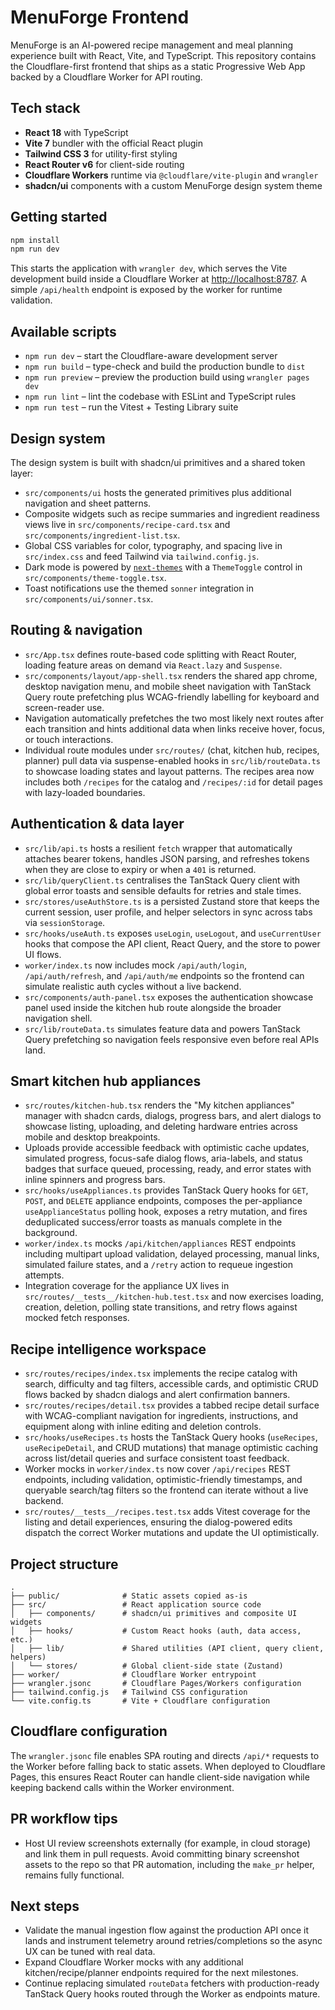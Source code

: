 # MenuForge Frontend

MenuForge is an AI-powered recipe management and meal planning experience built with React, Vite, and TypeScript. This repository contains the Cloudflare-first frontend that ships as a static Progressive Web App backed by a Cloudflare Worker for API routing.

## Tech stack

- **React 18** with TypeScript
- **Vite 7** bundler with the official React plugin
- **Tailwind CSS 3** for utility-first styling
- **React Router v6** for client-side routing
- **Cloudflare Workers** runtime via `@cloudflare/vite-plugin` and `wrangler`
- **shadcn/ui** components with a custom MenuForge design system theme

## Getting started

```bash
npm install
npm run dev
```

This starts the application with `wrangler dev`, which serves the Vite development build inside a Cloudflare Worker at [http://localhost:8787](http://localhost:8787). A simple `/api/health` endpoint is exposed by the worker for runtime validation.

## Available scripts

- `npm run dev` – start the Cloudflare-aware development server
- `npm run build` – type-check and build the production bundle to `dist`
- `npm run preview` – preview the production build using `wrangler pages dev`
- `npm run lint` – lint the codebase with ESLint and TypeScript rules
- `npm run test` – run the Vitest + Testing Library suite

## Design system

The design system is built with shadcn/ui primitives and a shared token layer:

- `src/components/ui` hosts the generated primitives plus additional navigation and sheet patterns.
- Composite widgets such as recipe summaries and ingredient readiness views live in `src/components/recipe-card.tsx` and `src/components/ingredient-list.tsx`.
- Global CSS variables for color, typography, and spacing live in `src/index.css` and feed Tailwind via `tailwind.config.js`.
- Dark mode is powered by [`next-themes`](https://github.com/pacocoursey/next-themes) with a `ThemeToggle` control in `src/components/theme-toggle.tsx`.
- Toast notifications use the themed `sonner` integration in `src/components/ui/sonner.tsx`.

## Routing & navigation

- `src/App.tsx` defines route-based code splitting with React Router, loading feature areas on demand via `React.lazy` and `Suspense`.
- `src/components/layout/app-shell.tsx` renders the shared app chrome, desktop navigation menu, and mobile sheet navigation with TanStack Query route prefetching plus WCAG-friendly labelling for keyboard and screen-reader use.
- Navigation automatically prefetches the two most likely next routes after each transition and hints additional data when links receive hover, focus, or touch interactions.
- Individual route modules under `src/routes/` (chat, kitchen hub, recipes, planner) pull data via suspense-enabled hooks in `src/lib/routeData.ts` to showcase loading states and layout patterns. The recipes area now includes both `/recipes` for the catalog and `/recipes/:id` for detail pages with lazy-loaded boundaries.

## Authentication & data layer

- `src/lib/api.ts` hosts a resilient `fetch` wrapper that automatically attaches bearer tokens, handles JSON parsing, and refreshes tokens when they are close to expiry or when a `401` is returned.
- `src/lib/queryClient.ts` centralises the TanStack Query client with global error toasts and sensible defaults for retries and stale times.
- `src/stores/useAuthStore.ts` is a persisted Zustand store that keeps the current session, user profile, and helper selectors in sync across tabs via `sessionStorage`.
- `src/hooks/useAuth.ts` exposes `useLogin`, `useLogout`, and `useCurrentUser` hooks that compose the API client, React Query, and the store to power UI flows.
- `worker/index.ts` now includes mock `/api/auth/login`, `/api/auth/refresh`, and `/api/auth/me` endpoints so the frontend can simulate realistic auth cycles without a live backend.
- `src/components/auth-panel.tsx` exposes the authentication showcase panel used inside the kitchen hub route alongside the broader navigation shell.
- `src/lib/routeData.ts` simulates feature data and powers TanStack Query prefetching so navigation feels responsive even before real APIs land.

## Smart kitchen hub appliances

- `src/routes/kitchen-hub.tsx` renders the "My kitchen appliances" manager with shadcn cards, dialogs, progress bars, and alert dialogs to showcase listing, uploading, and deleting hardware entries across mobile and desktop breakpoints.
- Uploads provide accessible feedback with optimistic cache updates, simulated progress, focus-safe dialog flows, aria-labels, and status badges that surface queued, processing, ready, and error states with inline spinners and progress bars.
- `src/hooks/useAppliances.ts` provides TanStack Query hooks for `GET`, `POST`, and `DELETE` appliance endpoints, composes the per-appliance `useApplianceStatus` polling hook, exposes a retry mutation, and fires deduplicated success/error toasts as manuals complete in the background.
- `worker/index.ts` mocks `/api/kitchen/appliances` REST endpoints including multipart upload validation, delayed processing, manual links, simulated failure states, and a `/retry` action to requeue ingestion attempts.
- Integration coverage for the appliance UX lives in `src/routes/__tests__/kitchen-hub.test.tsx` and now exercises loading, creation, deletion, polling state transitions, and retry flows against mocked fetch responses.

## Recipe intelligence workspace

- `src/routes/recipes/index.tsx` implements the recipe catalog with search, difficulty and tag filters, accessible cards, and optimistic CRUD flows backed by shadcn dialogs and alert confirmation banners.
- `src/routes/recipes/detail.tsx` provides a tabbed recipe detail surface with WCAG-compliant navigation for ingredients, instructions, and equipment along with inline editing and deletion controls.
- `src/hooks/useRecipes.ts` hosts the TanStack Query hooks (`useRecipes`, `useRecipeDetail`, and CRUD mutations) that manage optimistic caching across list/detail queries and surface consistent toast feedback.
- Worker mocks in `worker/index.ts` now cover `/api/recipes` REST endpoints, including validation, optimistic-friendly timestamps, and queryable search/tag filters so the frontend can iterate without a live backend.
- `src/routes/__tests__/recipes.test.tsx` adds Vitest coverage for the listing and detail experiences, ensuring the dialog-powered edits dispatch the correct Worker mutations and update the UI optimistically.

## Project structure

```
.
├── public/              # Static assets copied as-is
├── src/                 # React application source code
│   ├── components/      # shadcn/ui primitives and composite UI widgets
│   ├── hooks/           # Custom React hooks (auth, data access, etc.)
│   ├── lib/             # Shared utilities (API client, query client, helpers)
│   └── stores/          # Global client-side state (Zustand)
├── worker/              # Cloudflare Worker entrypoint
├── wrangler.jsonc       # Cloudflare Pages/Workers configuration
├── tailwind.config.js   # Tailwind CSS configuration
└── vite.config.ts       # Vite + Cloudflare configuration
```

## Cloudflare configuration

The `wrangler.jsonc` file enables SPA routing and directs `/api/*` requests to the Worker before falling back to static assets. When deployed to Cloudflare Pages, this ensures React Router can handle client-side navigation while keeping backend calls within the Worker environment.

## PR workflow tips

- Host UI review screenshots externally (for example, in cloud storage) and link them in pull requests. Avoid committing binary screenshot assets to the repo so that PR automation, including the `make_pr` helper, remains fully functional.

## Next steps

- Validate the manual ingestion flow against the production API once it lands and instrument telemetry around retries/completions so the async UX can be tuned with real data.
- Expand Cloudflare Worker mocks with any additional kitchen/recipe/planner endpoints required for the next milestones.
- Continue replacing simulated `routeData` fetchers with production-ready TanStack Query hooks routed through the Worker as endpoints mature.

